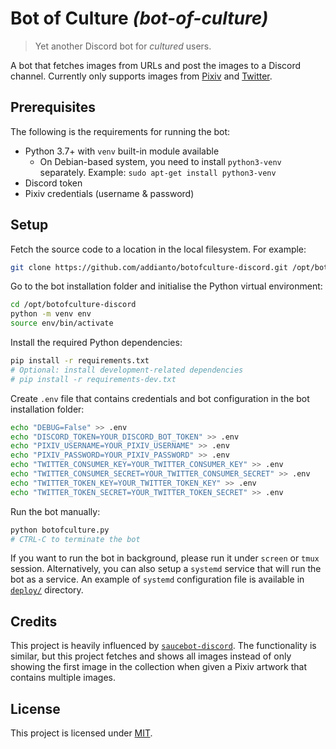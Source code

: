 # Bot of Culture _(bot-of-culture)_

> Yet another Discord bot for *cultured* users.

A bot that fetches images from URLs and post the images to a Discord channel.
Currently only supports images from [Pixiv](https://www.pixiv.net) and [Twitter](https://twitter.com/).

## Prerequisites

The following is the requirements for running the bot:

- Python 3.7+ with `venv` built-in module available
  - On Debian-based system, you need to install `python3-venv` separately.
    Example: `sudo apt-get install python3-venv`
- Discord token
- Pixiv credentials (username & password)

## Setup

Fetch the source code to a location in the local filesystem. For example:

```bash
git clone https://github.com/addianto/botofculture-discord.git /opt/botofculture-discord
```

Go to the bot installation folder and initialise the Python virtual
environment:

```bash
cd /opt/botofculture-discord
python -m venv env
source env/bin/activate
```

Install the required Python dependencies:

```bash
pip install -r requirements.txt
# Optional: install development-related dependencies
# pip install -r requirements-dev.txt
```

Create `.env` file that contains credentials and bot configuration in the bot
installation folder:

```bash
echo "DEBUG=False" >> .env
echo "DISCORD_TOKEN=YOUR_DISCORD_BOT_TOKEN" >> .env
echo "PIXIV_USERNAME=YOUR_PIXIV_USERNAME" >> .env
echo "PIXIV_PASSWORD=YOUR_PIXIV_PASSWORD" >> .env
echo "TWITTER_CONSUMER_KEY=YOUR_TWITTER_CONSUMER_KEY" >> .env
echo "TWITTER_CONSUMER_SECRET=YOUR_TWITTER_CONSUMER_SECRET" >> .env
echo "TWITTER_TOKEN_KEY=YOUR_TWITTER_TOKEN_KEY" >> .env
echo "TWITTER_TOKEN_SECRET=YOUR_TWITTER_TOKEN_SECRET" >> .env
```

Run the bot manually:

```bash
python botofculture.py
# CTRL-C to terminate the bot
```

If you want to run the bot in background, please run it under `screen` or
`tmux` session. Alternatively, you can also setup a `systemd` service that
will run the bot as a service. An example of `systemd` configuration file
is available in [`deploy/`](deploy/botofculture-discord.service) directory.

## Credits

This project is heavily influenced by [`saucebot-discord`](https://github.com/JeremyRuhland/saucebot-discord).
The functionality is similar, but this project fetches and shows all images
instead of only showing the first image in the collection when given a Pixiv
artwork that contains multiple images.

## License

This project is licensed under [MIT](LICENSE).
